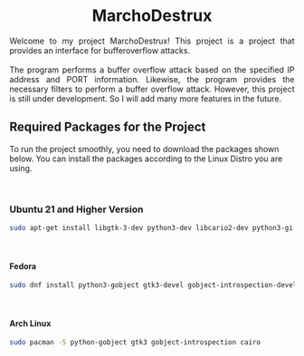 <div align="center">
    <h1> MarchoDestrux </h1>
</div>

<p div align="justify">
    <bold> Welcome to my project MarchoDestrux! This project is a project that provides an interface for bufferoverflow attacks. </bold>
    <br/> <br/>
    The program performs a buffer overflow attack based on the specified IP address and PORT information. Likewise, the program provides the necessary filters to perform a buffer overflow attack. However, this project is still under development. So I will add many more features in the future.
</p>

<h2> Required Packages for the Project </h2>

<p>
    To run the project smoothly, you need to download the packages shown below. You can install the packages according to the Linux Distro you are using.
</p> <br>

<h3> Ubuntu 21 and Higher Version</h3>

```sh
sudo apt-get install libgtk-3-dev python3-dev libcario2-dev python3-gi gir1.2-gtk-3.0 libgirepository1.0-dev
```` 
<br>


<h4> Fedora </h4>

```sh
sudo dnf install python3-gobject gtk3-devel gobject-introspection-devel cairo-devel
```
<br>


<h4> Arch Linux </h4>

```sh
sudo pacman -S python-gobject gtk3 gobject-introspection cairo
```
